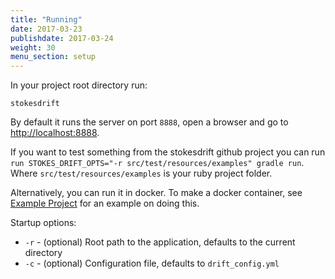 ```yaml
---
title: "Running"
date: 2017-03-23
publishdate: 2017-03-24
weight: 30
menu_section: setup
---
```


In your project root directory run:

`stokesdrift`

By default it runs the server on port `8888`, open a browser and go to [http://localhost:8888](http://localhost:8888).

If you want to test something from the stokesdrift github project you can run `run STOKES_DRIFT_OPTS="-r src/test/resources/examples" gradle run`. Where `src/test/resources/examples` is your ruby project folder.

Alternatively, you can run it in docker. To make a docker container, see [Example Project](https://github.com/stokesdrift/example-sinatra) for an example on doing this.


Startup options:

* `-r` - (optional) Root path to the application, defaults to the current directory
* `-c` - (optional) Configuration file, defaults to `drift_config.yml`